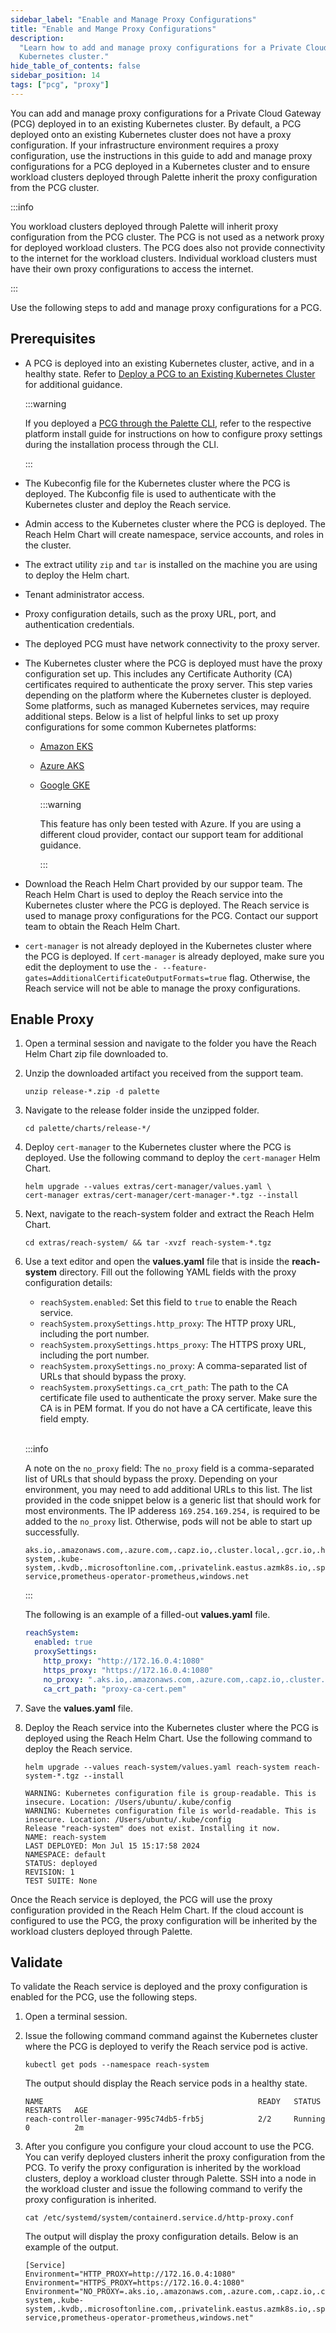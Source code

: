 ```yaml
---
sidebar_label: "Enable and Manage Proxy Configurations"
title: "Enable and Mange Proxy Configurations"
description:
  "Learn how to add and manage proxy configurations for a Private Cloud Gateway (PCG) deployed in to an existing
  Kubernetes cluster."
hide_table_of_contents: false
sidebar_position: 14
tags: ["pcg", "proxy"]
---
```


You can add and manage proxy configurations for a Private Cloud Gateway (PCG) deployed in to an existing Kubernetes
cluster. By default, a PCG deployed onto an existing Kubernetes cluster does not have a proxy configuration. If your
infrastructure environment requires a proxy configuration, use the instructions in this guide to add and manage proxy
configurations for a PCG deployed in a Kubernetes cluster and to ensure workload clusters deployed through Palette
inherit the proxy configuration from the PCG cluster.

:::info

You workload clusters deployed through Palette will inherit proxy configuration from the PCG cluster. The PCG is not
used as a network proxy for deployed workload clusters. The PCG does also not provide connectivity to the internet for
the workload clusters. Individual workload clusters must have their own proxy configurations to access the internet.

:::

Use the following steps to add and manage proxy configurations for a PCG.

## Prerequisites

- A PCG is deployed into an existing Kubernetes cluster, active, and in a healthy state. Refer to
  [Deploy a PCG to an Existing Kubernetes Cluster](../deploy-pcg-k8s.md) for additional guidance.

  :::warning

  If you deployed a [PCG through the Palette CLI](../pcg.md#supported-environments), refer to the respective platform
  install guide for instructions on how to configure proxy settings during the installation process through the CLI.

  :::

- The Kubeconfig file for the Kubernetes cluster where the PCG is deployed. The Kubconfig file is used to authenticate
  with the Kubernetes cluster and deploy the Reach service.

- Admin access to the Kubernetes cluster where the PCG is deployed. The Reach Helm Chart will create namespace, service
  accounts, and roles in the cluster.

- The extract utility `zip` and `tar` is installed on the machine you are using to deploy the Helm chart.

- Tenant administrator access.

- Proxy configuration details, such as the proxy URL, port, and authentication credentials.

- The deployed PCG must have network connectivity to the proxy server.

- The Kubernetes cluster where the PCG is deployed must have the proxy configuration set up. This includes any
  Certificate Authority (CA) certificates required to authenticate the proxy server. This step varies depending on the
  platform where the Kubernetes cluster is deployed. Some platforms, such as managed Kubernetes services, may require
  additional steps. Below is a list of helpful links to set up proxy configurations for some common Kubernetes
  platforms:

  - [Amazon EKS](https://repost.aws/knowledge-center/eks-http-proxy-containerd-automation)
  - [Azure AKS](https://learn.microsoft.com/en-us/azure/aks/http-proxy)
  - [Google GKE](https://cloud.google.com/kubernetes-engine/docs/archive/creating-kubernetes-engine-private-clusters-with-net-proxies)

    :::warning

    This feature has only been tested with Azure. If you are using a different cloud provider, contact our support team
    for additional guidance.

    :::

- Download the Reach Helm Chart provided by our suppor team. The Reach Helm Chart is used to deploy the Reach service
  into the Kubernetes cluster where the PCG is deployed. The Reach service is used to manage proxy configurations for
  the PCG. Contact our support team to obtain the Reach Helm Chart.

- `cert-manager` is not already deployed in the Kubernetes cluster where the PCG is deployed. If `cert-manager` is
  already deployed, make sure you edit the deployment to use the
  `- --feature-gates=AdditionalCertificateOutputFormats=true` flag. Otherwise, the Reach service will not be able to
  manage the proxy configurations.

## Enable Proxy

1. Open a terminal session and navigate to the folder you have the Reach Helm Chart zip file downloaded to.

2. Unzip the downloaded artifact you received from the support team.

   ```shell
   unzip release-*.zip -d palette
   ```

3. Navigate to the release folder inside the unzipped folder.

   ```shell
   cd palette/charts/release-*/
   ```

4. Deploy `cert-manager` to the Kubernetes cluster where the PCG is deployed. Use the following command to deploy the
   `cert-manager` Helm Chart.

   ```shell
   helm upgrade --values extras/cert-manager/values.yaml \
   cert-manager extras/cert-manager/cert-manager-*.tgz --install
   ```

5. Next, navigate to the reach-system folder and extract the Reach Helm Chart.

   ```shell
   cd extras/reach-system/ && tar -xvzf reach-system-*.tgz
   ```

6. Use a text editor and open the **values.yaml** file that is inside the **reach-system** directory. Fill out the
   following YAML fields with the proxy configuration details:

   - `reachSystem.enabled`: Set this field to `true` to enable the Reach service.
   - `reachSystem.proxySettings.http_proxy`: The HTTP proxy URL, including the port number.
   - `reachSystem.proxySettings.https_proxy`: The HTTPS proxy URL, including the port number.
   - `reachSystem.proxySettings.no_proxy`: A comma-separated list of URLs that should bypass the proxy.
   - `reachSystem.proxySettings.ca_crt_path`: The path to the CA certificate file used to authenticate the proxy server.
     Make sure the CA is in PEM format. If you do not have a CA certificate, leave this field empty.

   <br />

   :::info

   A note on the `no_proxy` field: The `no_proxy` field is a comma-separated list of URLs that should bypass the proxy.
   Depending on your environment, you may need to add additional URLs to this list. The list provided in the code
   snippet below is a generic list that should work for most environments. The IP adderess `169.254.169.254,` is
   required to be added to the `no_proxy` list. Otherwise, pods will not be able to start up successfully.

   ```
   aks.io,.amazonaws.com,.azure.com,.capz.io,.cluster.local,.gcr.io,.hubble-system,.kube-system,.kvdb,.microsoftonline.com,.privatelink.eastus.azmk8s.io,.spectrocloud.com,.spectrocloud.dev,.svc,.windows.net,10.0.0.0/8,10.10.128.10,10.10.192.1/18,10.96.0.0/12,127.0.0.1,169.254.169.254,.privatelink.eastus.azmk8s.io,.azure.com,.aks.io,.capz.io,.spectrocloud.com,gcr.io,windows.net,.windows.net,.microsoftonline.com,.amazonaws.com,.gcr.io,192.168.0.0/16,gcr.io,kubernetes,localhost,portworx-service,prometheus-operator-prometheus,windows.net
   ```

   :::

   The following is an example of a filled-out **values.yaml** file.

   ```yaml hideClipboard
   reachSystem:
     enabled: true
     proxySettings:
       http_proxy: "http://172.16.0.4:1080"
       https_proxy: "https://172.16.0.4:1080"
       no_proxy: ".aks.io,.amazonaws.com,.azure.com,.capz.io,.cluster.local,.gcr.io,.hubble-system,.kube-system,.kvdb,.microsoftonline.com,.privatelink.eastus.azmk8s.io,.spectrocloud.com,.spectrocloud.dev,.svc,.windows.net,10.0.0.0/8,10.10.128.10,10.10.192.1/18,10.96.0.0/12,127.0.0.1,169.254.169.254,.privatelink.eastus.azmk8s.io,.azure.com,.aks.io,.capz.io,.spectrocloud.com,gcr.io,windows.net,.windows.net,.microsoftonline.com,.amazonaws.com,.gcr.io,192.168.0.0/16,gcr.io,kubernetes,localhost,portworx-service,prometheus-operator-prometheus,windows.net"
       ca_crt_path: "proxy-ca-cert.pem"
   ```

7. Save the **values.yaml** file.

8. Deploy the Reach service into the Kubernetes cluster where the PCG is deployed using the Reach Helm Chart. Use the
   following command to deploy the Reach service.

   ```shell
   helm upgrade --values reach-system/values.yaml reach-system reach-system-*.tgz --install
   ```

   ```shell hideClipboard
   WARNING: Kubernetes configuration file is group-readable. This is insecure. Location: /Users/ubuntu/.kube/config
   WARNING: Kubernetes configuration file is world-readable. This is insecure. Location: /Users/ubuntu/.kube/config
   Release "reach-system" does not exist. Installing it now.
   NAME: reach-system
   LAST DEPLOYED: Mon Jul 15 15:17:58 2024
   NAMESPACE: default
   STATUS: deployed
   REVISION: 1
   TEST SUITE: None
   ```

Once the Reach service is deployed, the PCG will use the proxy configuration provided in the Reach Helm Chart. If the
cloud account is configured to use the PCG, the proxy configuration will be inherited by the workload clusters deployed
through Palette.

## Validate

To validate the Reach service is deployed and the proxy configuration is enabled for the PCG, use the following steps.

1. Open a terminal session.

2. Issue the following command command against the Kubernetes cluster where the PCG is deployed to verify the Reach
   service pod is active.

   ```shell
   kubectl get pods --namespace reach-system
   ```

   The output should display the Reach service pods in a healthy state.

   ```shell hideClipboard
   NAME                                                READY   STATUS    RESTARTS   AGE
   reach-controller-manager-995c74db5-frb5j            2/2     Running   0          2m
   ```

3. After you configure you configure your cloud account to use the PCG. You can verify deployed clusters inherit the
   proxy configuration from the PCG. To verify the proxy configuration is inherited by the workload clusters, deploy a
   workload cluster through Palette. SSH into a node in the workload cluster and issue the following command to verify
   the proxy configuration is inherited.

   ```shell
   cat /etc/systemd/system/containerd.service.d/http-proxy.conf
   ```

   The output will display the proxy configuration details. Below is an example of the output.

   ```shell hideClipboard
   [Service]
   Environment="HTTP_PROXY=http://172.16.0.4:1080"
   Environment="HTTPS_PROXY=https://172.16.0.4:1080"
   Environment="NO_PROXY=.aks.io,.amazonaws.com,.azure.com,.capz.io,.cluster.local,.gcr.io,.hubble-system,.kube-system,.kvdb,.microsoftonline.com,.privatelink.eastus.azmk8s.io,.spectrocloud.com,.spectrocloud.dev,.svc,.windows.net,10.0.0.0/8,10.10.128.10,10.10.192.1/18,10.96.0.0/12,127.0.0.1,169.254.169.254,.privatelink.eastus.azmk8s.io,.azure.com,.aks.io,.capz.io,.spectrocloud.com,gcr.io,windows.net,.windows.net,.microsoftonline.com,.amazonaws.com,.gcr.io,192.168.0.0/16,gcr.io,kubernetes,localhost,portworx-service,prometheus-operator-prometheus,windows.net"
   ```
